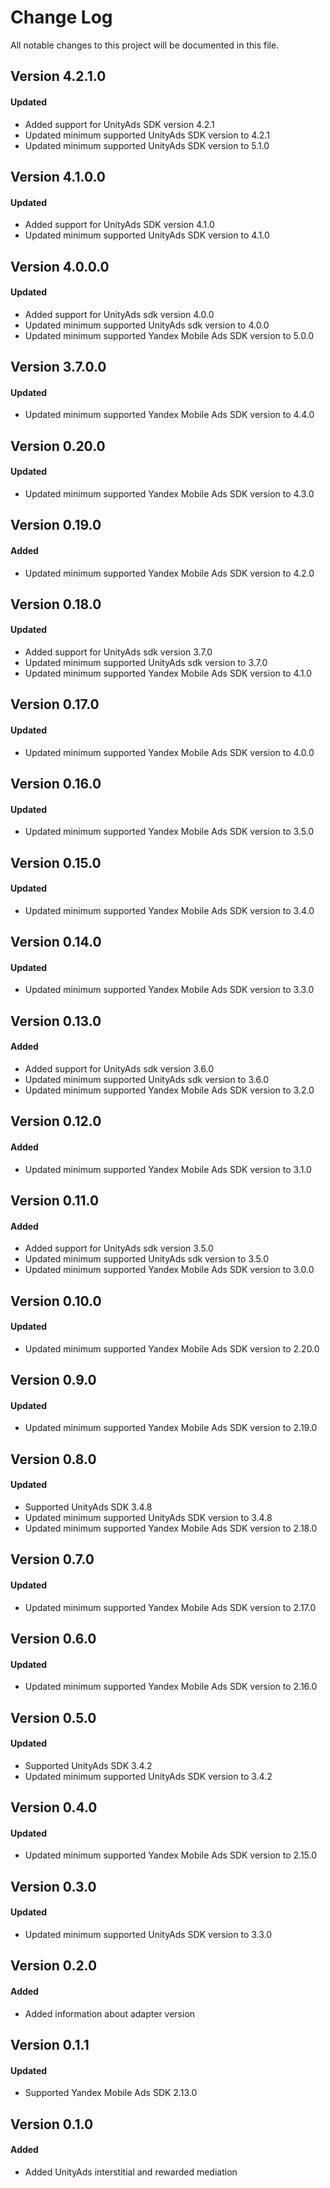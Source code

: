 # Change Log
All notable changes to this project will be documented in this file.

## Version 4.2.1.0

#### Updated
* Added support for UnityAds SDK version 4.2.1
* Updated minimum supported UnityAds SDK version to 4.2.1
* Updated minimum supported UnityAds SDK version to 5.1.0

## Version 4.1.0.0

#### Updated
* Added support for UnityAds SDK version 4.1.0
* Updated minimum supported UnityAds SDK version to 4.1.0

## Version 4.0.0.0

#### Updated
* Added support for UnityAds sdk version 4.0.0
* Updated minimum supported UnityAds sdk version to 4.0.0
* Updated minimum supported Yandex Mobile Ads SDK version to 5.0.0

## Version 3.7.0.0

#### Updated
* Updated minimum supported Yandex Mobile Ads SDK version to 4.4.0

## Version 0.20.0

#### Updated
* Updated minimum supported Yandex Mobile Ads SDK version to 4.3.0

## Version 0.19.0

#### Added
* Updated minimum supported Yandex Mobile Ads SDK version to 4.2.0

## Version 0.18.0

#### Updated
* Added support for UnityAds sdk version 3.7.0
* Updated minimum supported UnityAds sdk version to 3.7.0
* Updated minimum supported Yandex Mobile Ads SDK version to 4.1.0

## Version 0.17.0

#### Updated
* Updated minimum supported Yandex Mobile Ads SDK version to 4.0.0

## Version 0.16.0

#### Updated
* Updated minimum supported Yandex Mobile Ads SDK version to 3.5.0

## Version 0.15.0

#### Updated
* Updated minimum supported Yandex Mobile Ads SDK version to 3.4.0

## Version 0.14.0

#### Updated
* Updated minimum supported Yandex Mobile Ads SDK version to 3.3.0

## Version 0.13.0

#### Added
* Added support for UnityAds sdk version 3.6.0
* Updated minimum supported UnityAds sdk version to 3.6.0
* Updated minimum supported Yandex Mobile Ads SDK version to 3.2.0

## Version 0.12.0

#### Added
* Updated minimum supported Yandex Mobile Ads SDK version to 3.1.0

## Version 0.11.0

#### Added
* Added support for UnityAds sdk version 3.5.0
* Updated minimum supported UnityAds sdk version to 3.5.0
* Updated minimum supported Yandex Mobile Ads SDK version to 3.0.0

## Version 0.10.0

#### Updated
* Updated minimum supported Yandex Mobile Ads SDK version to 2.20.0

## Version 0.9.0

#### Updated
* Updated minimum supported Yandex Mobile Ads SDK version to 2.19.0

## Version 0.8.0

#### Updated
* Supported UnityAds SDK 3.4.8
* Updated minimum supported UnityAds SDK version to 3.4.8
* Updated minimum supported Yandex Mobile Ads SDK version to 2.18.0

## Version 0.7.0

#### Updated
* Updated minimum supported Yandex Mobile Ads SDK version to 2.17.0

## Version 0.6.0

#### Updated
* Updated minimum supported Yandex Mobile Ads SDK version to 2.16.0

## Version 0.5.0

#### Updated
* Supported UnityAds SDK 3.4.2
* Updated minimum supported UnityAds SDK version to 3.4.2

## Version 0.4.0

#### Updated
* Updated minimum supported Yandex Mobile Ads SDK version to 2.15.0

## Version 0.3.0

#### Updated
* Updated minimum supported UnityAds SDK version to 3.3.0

## Version 0.2.0

#### Added
* Added information about adapter version

## Version 0.1.1

#### Updated
* Supported Yandex Mobile Ads SDK 2.13.0

## Version 0.1.0

#### Added
* Added UnityAds interstitial and rewarded mediation
